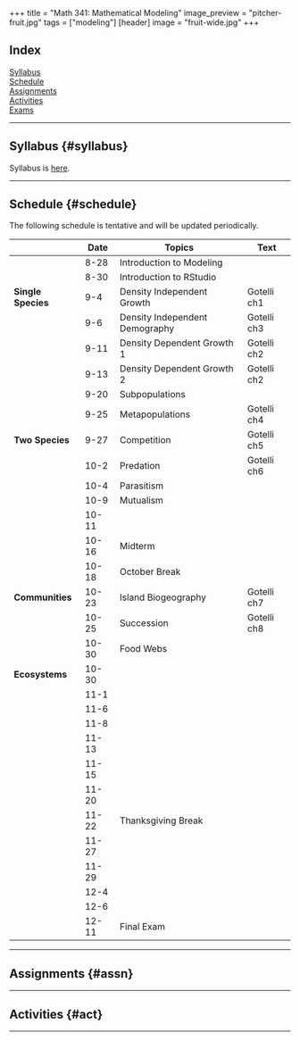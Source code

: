 +++
title = "Math 341: Mathematical Modeling"
image_preview = "pitcher-fruit.jpg"
tags = ["modeling"]
[header] 
image = "fruit-wide.jpg"
+++

## Index

[Syllabus](#syllabus)  
[Schedule](#schedule)  
[Assignments](#assn)  
[Activities](#act)  
[Exams](#exams)  

---------------------------------------------------------------------

## Syllabus {#syllabus}

Syllabus is [here](/courses/MATH341/syllabus/).  

---------------------------------------------------------------------

## Schedule {#schedule}

The following schedule is tentative and will be updated periodically.  

|    	| Date | Topics	| Text |
|-------------|--------	|------- |------- |
|  | 8-28 	| Introduction to Modeling 	| |
|  | 8-30   | Introduction to RStudio 	| |
| **Single Species** | 9-4 | Density Independent Growth	| Gotelli ch1 |
| | 9-6 | Density Independent Demography | Gotelli ch3 |
| | 9-11 | Density Dependent Growth 1	| Gotelli ch2 |
| | 9-13 | Density Dependent Growth 2	| Gotelli ch2 |
| | 9-20 | Subpopulations | |
| | 9-25 | Metapopulations | Gotelli ch4 |
| **Two Species** | 9-27 | Competition | Gotelli ch5 |
| | 10-2 | Predation | Gotelli ch6 |
| | 10-4 | Parasitism |
| | 10-9 | Mutualism |
| | 10-11 |  |
| | 10-16 | Midterm |
| | 10-18 | October Break |
| **Communities** | 10-23 | Island Biogeography | Gotelli ch7 |
| | 10-25 | Succession | Gotelli ch8 |
| | 10-30 | Food Webs | |
| **Ecosystems** | 10-30 |  |
| | 11-1 |  |
| | 11-6 |  |
| | 11-8 |  |
| | 11-13 |  |
| | 11-15 |  |
| | 11-20 |  |
| | 11-22 | Thanksgiving Break |
| | 11-27 |  |
| | 11-29 |  |
| | 12-4 |  |
| | 12-6 |  |
| | 12-11 | Final Exam |

---------------------------------------------------------------------

## Assignments {#assn}

---------------------------------------------------------------------

## Activities {#act}

-------------------------------------------